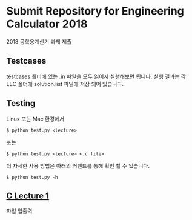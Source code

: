 # Submit Repository for Engineering Calculator 2018
2018 공학용계산기 과제 제출

## Testcases
testcases 폴더에 있는 .in 파일을 모두 읽어서 실행해보면 됩니다. 실행 결과는 각 LEC 폴더에 solution.list 파일에 저장 되어 있습니다.

## Testing
Linux 또는 Mac 환경에서
```
$ python test.py <lecture>
```
또는
```
$ python test.py <lecture> <.c file>
```
더 자세한 사용 방법은 아래의 커맨드를 통해 확인 할 수 있습니다.
```
$ python test.py -h
```

## [C Lecture 1](C_LEC1 "C Lecture 1")
파일 입출력
